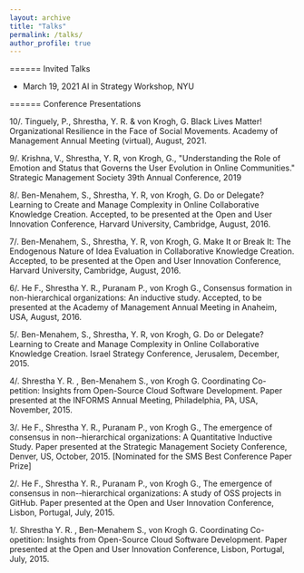 ```yaml
---
layout: archive
title: "Talks"
permalink: /talks/
author_profile: true
---
```




====== 
Invited Talks

* March 19, 2021 AI in Strategy Workshop, NYU


====== 
Conference Presentations

10/. Tinguely, P., Shrestha, Y. R. & von Krogh, G. Black Lives Matter! Organizational Resilience in the Face of Social Movements. Academy of Management Annual Meeting (virtual), August, 2021.

9/. Krishna, V., Shrestha, Y. R, von Krogh, G., "Understanding the Role of Emotion and Status that Governs the User Evolution in Online Communities." Strategic Management Society 39th Annual Conference, 2019

8/. Ben-Menahem, S., Shrestha, Y. R, von Krogh, G. Do or Delegate? Learning to Create and Manage Complexity in Online Collaborative Knowledge Creation. Accepted, to be presented at the Open and User Innovation Conference, Harvard University, Cambridge, August, 2016.

7/. Ben-Menahem, S., Shrestha, Y. R, von Krogh, G. Make It or Break It: The Endogenous Nature of Idea Evaluation in Collaborative Knowledge Creation. Accepted, to be presented at the Open and User Innovation Conference, Harvard University, Cambridge, August, 2016.

6/. He F., Shrestha Y. R., Puranam P., von Krogh G., Consensus formation in non-hierarchical organizations: An inductive study. Accepted, to be presented at the Academy of Management Annual Meeting in Anaheim, USA, August, 2016.

5/. Ben-Menahem, S., Shrestha, Y. R, von Krogh, G. Do or Delegate? Learning to Create and Manage Complexity in Online Collaborative Knowledge Creation. Israel Strategy Conference, Jerusalem, December, 2015.

4/. Shrestha Y. R. , Ben-Menahem S., von Krogh G. Coordinating Co-petition: Insights from Open-Source Cloud Software Development. Paper presented at the INFORMS Annual Meeting, Philadelphia, PA, USA, November, 2015.

3/. He F., Shrestha Y. R., Puranam P., von Krogh G., The emergence of consensus in non-‐hierarchical organizations: A Quantitative Inductive Study. Paper presented at the Strategic Management Society Conference, Denver, US, October, 2015. [Nominated for the SMS Best Conference Paper Prize]

2/. He F., Shrestha Y. R., Puranam P., von Krogh G., The emergence of consensus in non-‐hierarchical organizations: A study of OSS projects in GitHub. Paper presented at the Open and User Innovation Conference, Lisbon, Portugal, July, 2015.

1/. Shrestha Y. R. , Ben-Menahem S., von Krogh G. Coordinating Co-opetition: Insights from Open-Source Cloud Software Development. Paper presented at the Open and User Innovation Conference, Lisbon, Portugal, July, 2015.
